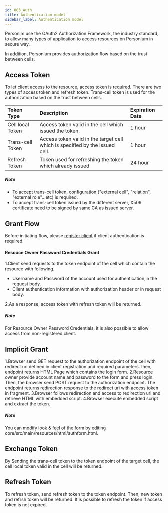 ```yaml
---
id: 003_Auth
title: Authentication model
sidebar_label: Authentication model
---
```

Personim use the OAuth2 Authorization Framework, the industry standard, to allow many types of application to access resources on Personium in secure way.

In addition, Personium provides authorization flow based on the trust between cells.

## Access Token
To let client access to the resource, access token is required.
There are two types of access token and refresh token. Trans-cell token is used for the authorization based on the trust between cells.

|Token Type|Description|Expiration Date|
|:---------|:----------|:---------|
|Cell local Token|Access token valid in the cell which issued the token.|1 hour|
|Trans-cell Token|Access token valid in the target cell which is specified by the issued cell.|1 hour|
|Refresh Token|Token used for refreshing the token which already issued|24 hour|

##### Note
* To accept trans-cell token, configuration ("external cell", "relation", "external role"...etc) is required.
* To accept trans-cell token issued by the different server, X509 certificate need to be signed by same CA as issued server.

## Grant Flow

Before initiating flow, please [register client](./004_Client_auth.md) if client authentication is required.

#### Resouce Owner Password Credentials Grant

1.Client send requests to the token endpoint of the cell which contain the resource with following.
  * Username and Password of the account used for authentication,in the request body.
  *  Client authentication information with authorization header or in request body.

2.As a response, access token with refresh token will be returned.

##### Note
 For Resource Owner Password Credentials, it is also possible to allow access from non-registered client.

## Implicit Grant

1.Browser send GET request to the authorization endpoint of the cell with redirect uri defined in client registration and required parameters.Then, endpoint returns HTML Page which contains the login form.
2.Resource owner provide account name and password to the form and press login. Then, the browser send POST request to the authorization endpoint.
   The endpoint returns redirection response to the redirect uri with access token in fragment.
3.Browser follows redirection and access to redirection uri and retrieve HTML with embedded script.
4.Browser execute embedded script and extract the token.

##### Note
You can modify look & feel of the form by editing  core/src/main/resources/html/authform.html.

## Exchange Token
By Sending the trans-cell token to the token endpoint of the target cell, the cell local token valid in the cell will be returned.


## Refresh Token
To refresh token, send refresh token to the token endpoint. Then, new token and refrsh token will be returned.
It is possible to refresh the token if access token is not expired.
